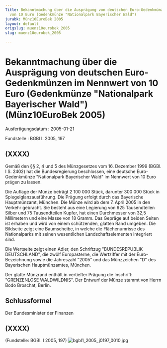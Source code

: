 ```yaml
---
Title: Bekanntmachung über die Ausprägung von deutschen Euro-Gedenkmünzen im Nennwert
  von 10 Euro (Gedenkmünze "Nationalpark Bayerischer Wald")
jurabk: Münz10EuroBek 2005
layout: default
origslug: muenz10eurobek_2005
slug: muenz10eurobek_2005

---
```


# Bekanntmachung über die Ausprägung von deutschen Euro-Gedenkmünzen im Nennwert von 10 Euro (Gedenkmünze "Nationalpark Bayerischer Wald") (Münz10EuroBek 2005)

Ausfertigungsdatum
:   2005-01-21

Fundstelle
:   BGBl I: 2005, 197



## (XXXX)

Gemäß den §§ 2, 4 und 5 des Münzgesetzes vom 16. Dezember 1999 (BGBl.
I S. 2402) hat die Bundesregierung beschlossen, eine deutsche Euro-
Gedenkmünze "Nationalpark Bayerischer Wald" im Nennwert von 10 Euro
prägen zu lassen.

Die Auflage der Münze beträgt 2 100 000 Stück, darunter 300 000 Stück
in Spiegelglanzausführung. Die Prägung erfolgt durch das Bayerische
Hauptmünzamt, München. Die Münze wird ab dem 7. April 2005 in den
Verkehr gebracht. Sie besteht aus eine Legierung von 925 Tausendteilen
Silber und 75 Tausendteilen Kupfer, hat einen Durchmesser von 32,5
Millimetern und eine Masse von 18 Gramm. Das Gepräge auf beiden Seiten
ist erhaben und wird von einem schützenden, glatten Rand umgeben. Die
Bildseite zeigt eine Baumscheibe, in welche die Flächenumrisse des
Nationalparks mit seinen wesentlichen Landschaftselementen integriert
sind.

Die Wertseite zeigt einen Adler, den Schriftzug "BUNDESREPUBLIK
DEUTSCHLAND", die zwölf Europasterne, die Wertziffer mit der Euro-
Bezeichnung sowie die Jahreszahl "2005" und das Münzzeichen "D" des
Bayerischen Hauptmünzamtes, München.

Der glatte Münzrand enthält in vertiefter Prägung die Inschrift:
"GRENZENLOSE WALDWILDNIS". Der Entwurf der Münze stammt von Herrn Bodo
Broschat, Berlin.


## Schlussformel

Der Bundesminister der Finanzen


## (XXXX)

(Fundstelle: BGBl. I 2005, 197)
![bgbl1_2005_j0197_0010.jpg](bgbl1_2005_j0197_0010.jpg)
